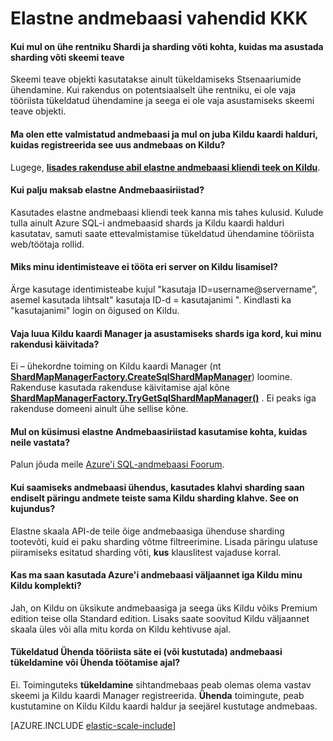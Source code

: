 <properties 
    pageTitle="SQL Azure'i elastne skaala KKK | Microsoft Azure'i" 
    description="Korduma kippuvad küsimused SQL Azure'i andmebaasi elastne skaala." 
    services="sql-database" 
    documentationCenter="" 
    manager="jhubbard" 
    authors="ddove" 
    editor=""/>

<tags 
    ms.service="sql-database" 
    ms.workload="sql-database" 
    ms.tgt_pltfrm="na" 
    ms.devlang="na" 
    ms.topic="article" 
    ms.date="05/03/2016" 
    ms.author="ddove"/>

# <a name="elastic-database-tools-faq"></a>Elastne andmebaasi vahendid KKK 

#### <a name="if-i-have-a-single-tenant-per-shard-and-no-sharding-key-how-do-i-populate-the-sharding-key-for-the-schema-info"></a>Kui mul on ühe rentniku Shardi ja sharding võti kohta, kuidas ma asustada sharding võti skeemi teave

Skeemi teave objekti kasutatakse ainult tükeldamiseks Stsenaariumide ühendamine. Kui rakendus on potentsiaalselt ühe rentniku, ei ole vaja tööriista tükeldatud ühendamine ja seega ei ole vaja asustamiseks skeemi teave objekti.

#### <a name="ive-provisioned-a-database-and-i-already-have-a-shard-map-manager-how-do-i-register-this-new-database-as-a-shard"></a>Ma olen ette valmistatud andmebaasi ja mul on juba Kildu kaardi halduri, kuidas registreerida see uus andmebaas on Kildu?

Lugege, **[lisades rakenduse abil elastne andmebaasi kliendi teek on Kildu](sql-database-elastic-scale-add-a-shard.md)**. 

#### <a name="how-much-do-elastic-database-tools-cost"></a>Kui palju maksab elastne Andmebaasiriistad?

Kasutades elastne andmebaasi kliendi teek kanna mis tahes kulusid. Kulude tulla ainult Azure SQL-i andmebaasid shards ja Kildu kaardi halduri kasutatav, samuti saate ettevalmistamise tükeldatud ühendamine tööriista web/töötaja rollid.

#### <a name="why-are-my-credentials-not-working-when-i-add-a-shard-from-a-different-server"></a>Miks minu identimisteave ei tööta eri server on Kildu lisamisel?
Ärge kasutage identimisteabe kujul "kasutaja ID=username@servername”, asemel kasutada lihtsalt" kasutaja ID-d = kasutajanimi ".  Kindlasti ka "kasutajanimi" login on õigused on Kildu.

#### <a name="do-i-need-to-create-a-shard-map-manager-and-populate-shards-every-time-i-start-my-applications"></a>Vaja luua Kildu kaardi Manager ja asustamiseks shards iga kord, kui minu rakendusi käivitada?

Ei – ühekordne toiming on Kildu kaardi Manager (nt **[ShardMapManagerFactory.CreateSqlShardMapManager](http://msdn.microsoft.com/library/azure/microsoft.azure.sqldatabase.elasticscale.shardmanagement.shardmapmanagerfactory.createsqlshardmapmanager.aspx)**) loomine.  Rakenduse kasutada rakenduse käivitamise ajal kõne **[ShardMapManagerFactory.TryGetSqlShardMapManager()](http://msdn.microsoft.com/library/azure/microsoft.azure.sqldatabase.elasticscale.shardmanagement.shardmapmanagerfactory.trygetsqlshardmapmanager.aspx)** .  Ei peaks iga rakenduse domeeni ainult ühe sellise kõne.

#### <a name="i-have-questions-about-using-elastic-database-tools-how-do-i-get-them-answered"></a>Mul on küsimusi elastne Andmebaasiriistad kasutamise kohta, kuidas neile vastata? 

Palun jõuda meile [Azure'i SQL-andmebaasi Foorum](https://social.msdn.microsoft.com/forums/azure/home?forum=ssdsgetstarted).

#### <a name="when-i-get-a-database-connection-using-a-sharding-key-i-can-still-query-data-for-other-sharding-keys-on-the-same-shard--is-this-by-design"></a>Kui saamiseks andmebaasi ühendus, kasutades klahvi sharding saan endiselt päringu andmete teiste sama Kildu sharding klahve.  See on kujundus?

Elastne skaala API-de teile õige andmebaasiga ühenduse sharding tootevõti, kuid ei paku sharding võtme filtreerimine.  Lisada päringu ulatuse piiramiseks esitatud sharding võti, **kus** klauslitest vajaduse korral.

#### <a name="can-i-use-a-different-azure-database-edition-for-each-shard-in-my-shard-set"></a>Kas ma saan kasutada Azure'i andmebaasi väljaannet iga Kildu minu Kildu komplekti?

Jah, on Kildu on üksikute andmebaasiga ja seega üks Kildu võiks Premium edition teise olla Standard edition. Lisaks saate soovitud Kildu väljaannet skaala üles või alla mitu korda on Kildu kehtivuse ajal.

#### <a name="does-the-split-merge-tool-provision-or-delete-a-database-during-a-split-or-merge-operation"></a>Tükeldatud Ühenda tööriista säte ei (või kustutada) andmebaasi tükeldamine või Ühenda töötamise ajal? 

Ei. Toiminguteks **tükeldamine** sihtandmebaas peab olemas olema vastav skeemi ja Kildu kaardi Manager registreerida.  **Ühenda** toimingute, peab kustutamine on Kildu Kildu kaardi haldur ja seejärel kustutage andmebaas.

[AZURE.INCLUDE [elastic-scale-include](../../includes/elastic-scale-include.md)]
 